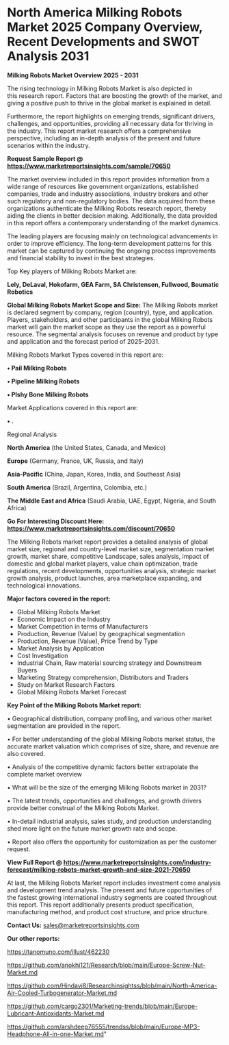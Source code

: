  # North America Milking Robots Market 2025 Company Overview, Recent Developments and SWOT Analysis 2031

<Strong> Milking Robots Market Overview 2025 - 2031</strong>

The rising technology in Milking Robots Market is also depicted in this research report. Factors that are boosting the growth of the market, and giving a positive push to thrive in the global market is explained in detail.

Furthermore, the report highlights on emerging trends, significant drivers, challenges, and opportunities, providing all necessary data for thriving in the industry. This report market research offers a comprehensive perspective, including an in-depth analysis of the present and future scenarios within the industry.

<strong>Request Sample Report @ <a href=https://www.marketreportsinsights.com/sample/70650>https://www.marketreportsinsights.com/sample/70650</a></strong>

The market overview included in this report provides information from a wide range of resources like government organizations, established companies, trade and industry associations, industry brokers and other such regulatory and non-regulatory bodies. The data acquired from these organizations authenticate the Milking Robots research report, thereby aiding the clients in better decision making. Additionally, the data provided in this report offers a contemporary understanding of the market dynamics.

The leading players are focusing mainly on technological advancements in order to improve efficiency. The long-term development patterns for this market can be captured by continuing the ongoing process improvements and financial stability to invest in the best strategies.

Top Key players of Milking Robots Market are:

<strong>Lely, DeLaval, Hokofarm, GEA Farm, SA Christensen, Fullwood, Boumatic Robotics</strong>

<strong><b>Global Milking Robots Market Scope and Size:</b></strong>
The Milking Robots market is declared segment by company, region (country), type, and application. Players, stakeholders, and other participants in the global Milking Robots market will gain the market scope as they use the report as a powerful resource. The segmental analysis focuses on revenue and product by type and application and the forecast period of 2025-2031.

Milking Robots Market Types covered in this report are:

<strong>• Pail Milking Robots

• Pipeline Milking Robots

• Plshy Bone Milking Robots</strong>

Market Applications covered in this report are:

<strong>• .</strong> 

Regional Analysis

<strong>North America</strong> (the United States, Canada, and Mexico)

<strong>Europe</strong> (Germany, France, UK, Russia, and Italy)

<strong>Asia-Pacific</strong> (China, Japan, Korea, India, and Southeast Asia)

<strong>South America</strong> (Brazil, Argentina, Colombia, etc.)

<strong>The Middle East and Africa</strong> (Saudi Arabia, UAE, Egypt, Nigeria, and South Africa)

<strong>Go For Interesting Discount Here: <a href=https://www.marketreportsinsights.com/discount/70650>https://www.marketreportsinsights.com/discount/70650</a></strong>

The Milking Robots market report provides a detailed analysis of global market size, regional and country-level market size, segmentation market growth, market share, competitive Landscape, sales analysis, impact of domestic and global market players, value chain optimization, trade regulations, recent developments, opportunities analysis, strategic market growth analysis, product launches, area marketplace expanding, and technological innovations.

<strong><b>Major factors covered in the report:</b></strong>
<ul>
  <li>Global Milking Robots Market </li>
  <li>Economic Impact on the Industry</li>
  <li>Market Competition in terms of Manufacturers</li>
  <li>Production, Revenue (Value) by geographical segmentation</li>
  <li>Production, Revenue (Value), Price Trend by Type</li>
  <li>Market Analysis by Application</li>
  <li>Cost Investigation</li>
  <li>Industrial Chain, Raw material sourcing strategy and Downstream Buyers</li>
  <li>Marketing Strategy comprehension, Distributors and Traders</li>
  <li>Study on Market Research Factors</li>
  <li>Global Milking Robots Market Forecast</li>
</ul>

<strong><b>Key Point of the Milking Robots Market report:</b></strong>

• Geographical distribution, company profiling, and various other market segmentation are provided in the report.

• For better understanding of the global Milking Robots market status, the accurate market valuation which comprises of size, share, and revenue are also covered.

• Analysis of the competitive dynamic factors better extrapolate the complete market overview

• What will be the size of the emerging Milking Robots market in 2031?

• The latest trends, opportunities and challenges, and growth drivers provide better construal of the Milking Robots Market.

• In-detail industrial analysis, sales study, and production understanding shed more light on the future market growth rate and scope.

• Report also offers the opportunity for customization as per the customer request.

<strong><b>View Full Report @ <a href=https://www.marketreportsinsights.com/industry-forecast/milking-robots-market-growth-and-size-2021-70650>https://www.marketreportsinsights.com/industry-forecast/milking-robots-market-growth-and-size-2021-70650</a></b></strong>


At last, the Milking Robots Market report includes investment come analysis and development trend analysis. The present and future opportunities of the fastest growing international industry segments are coated throughout this report. This report additionally presents product specification, manufacturing method, and product cost structure, and price structure.

<strong>Contact Us:</strong>
sales@marketreportsinsights.com

<strong>Our other reports:</strong>

<a href=https://tanomuno.com/illust/462230>https://tanomuno.com/illust/462230</a>

<a href=https://github.com/anokhi121/Research/blob/main/Europe-Screw-Nut-Market.md>https://github.com/anokhi121/Research/blob/main/Europe-Screw-Nut-Market.md</a>

<a href=https://github.com/Hindavi8/Researchinsightss/blob/main/North-America-Air-Cooled-Turbogenerator-Market.md>https://github.com/Hindavi8/Researchinsightss/blob/main/North-America-Air-Cooled-Turbogenerator-Market.md</a>

<a href=https://github.com/cargo2301/Marketing-trends/blob/main/Europe-Lubricant-Antioxidants-Market.md>https://github.com/cargo2301/Marketing-trends/blob/main/Europe-Lubricant-Antioxidants-Market.md</a>

<a href=https://github.com/arshdeep76555/trendss/blob/main/Europe-MP3-Headphone-All-in-one-Market.md>https://github.com/arshdeep76555/trendss/blob/main/Europe-MP3-Headphone-All-in-one-Market.md</a>"
